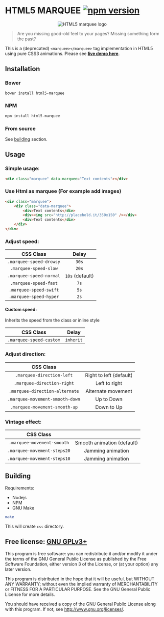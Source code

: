 # HTML5 MARQUEE [![npm version](https://badge.fury.io/js/html5-marquee.svg)](http://badge.fury.io/js/html5-marquee)

<p align="center"><img alt="HTML5 marquee logo" src="logo/logo.png" /></p>

>Are you missing good-old feel to your pages? Missing something form the past?

This is a (deprecated) `<marquee></marquee>` tag implementation in HTML5 using pure CSS3 animations. Please see [**live demo here**](http://muchweb.github.io/html5-marquee/).

## Installation

### Bower
```bash
bower install html5-marquee
```

### NPM
```bash
npm install html5-marquee
```
### From source

See [building](#building) section.

## Usage

### Simple usage:

```html
<div class="marquee" data-marquee="Text contents"></div>
```

### Use Html as marquee (For example add images)

```html
<div class="marquee">
	<div class="data-marquee">
		<div>Text contents</div>
		<div><img src="http://placehold.it/350x150" /></div>
		<div>Text contents</div>
	</div>
</div>
```

### Adjust speed:

|CSS Class|Delay|
|:---:|:---:|
|`.marquee-speed-drowsy`|`30s`|
|`.marquee-speed-slow`|`20s`|
|`.marquee-speed-normal`|`10s` (default)|
|`.marquee-speed-fast`|`7s`|
|`.marquee-speed-swift`|`5s`|
|`.marquee-speed-hyper`|`2s`|

#### Custom speed:

Inherits the speed from the class or inline style

|CSS Class|Delay|
|:---:|:---:|
|`.marquee-speed-custom`|`inherit`|


### Adjust direction:

|CSS Class||
|:---:|:---:|
|`.marquee-direction-left`|Right to left (default)|
|`.marquee-direction-right`|Left to right|
|`.marquee-direction-alternate`|Alternate movement|
|`.marquee-movement-smooth-down`|Up to Down|
|`.marquee-movement-smooth-up`|Down to Up|

### Vintage effect:

|CSS Class||
|:---:|:---:|
|`.marquee-movement-smooth`|Smooth animation (default)|
|`.marquee-movement-steps20`|Jamming animation|
|`.marquee-movement-steps10`|Jamming animation|

## Building

Requirements:

 - Nodejs
 - NPM
 - GNU Make


```bash
make
```

This will create `css` directory.

## Free license: [GNU GPLv3+](./LICENSE)

This program is free software: you can redistribute it and/or modify it under the terms of the GNU General Public License as published by the Free Software Foundation, either version 3 of the License, or (at your option) any later version.

This program is distributed in the hope that it will be useful, but WITHOUT ANY WARRANTY; without even the implied warranty of MERCHANTABILITY or FITNESS FOR A PARTICULAR PURPOSE.  See the GNU General Public License for more details.

You should have received a copy of the GNU General Public License along with this program.  If not, see <http://www.gnu.org/licenses/>.
